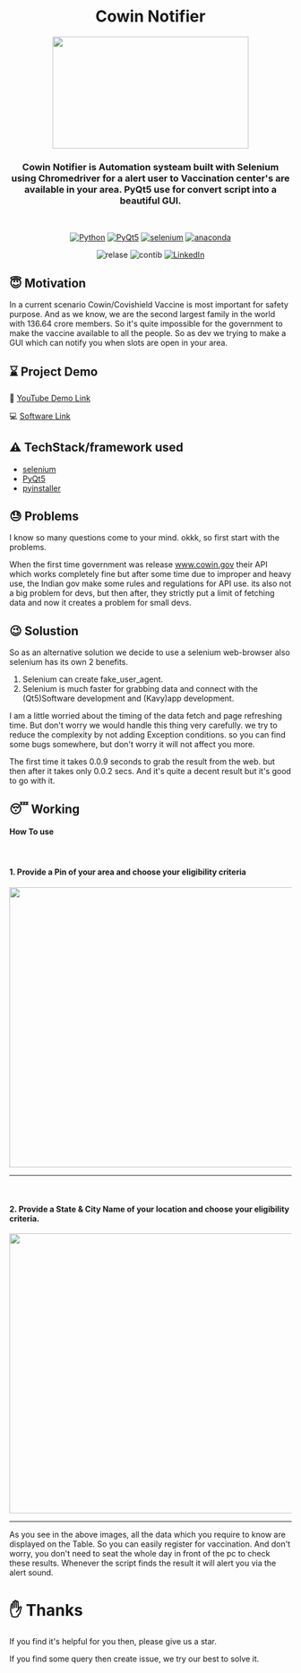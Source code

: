 <h1 align="center"> Cowin Notifier </h1>
<div align= "center">
  <img src="https://www.scnsoft.com/blog-pictures/testing/mobile-automated-testing-with-selenium-01.png" width="350" height="200"/>
  <h3>Cowin Notifier is Automation systeam built with Selenium using Chromedriver for a alert user to Vaccination center's are available in your area. PyQt5 use for convert script into a beautiful GUI.</h3>
</div><br>
<div align="center">

[![Python](https://img.shields.io/badge/python-3.8-brightgreen)](https://www.python.org)
[![PyQt5](https://img.shields.io/badge/PyQt5-5.15.4-orange)](https://www.qt.io)
[![selenium](https://img.shields.io/badge/SELENIUM-3.14-blue)](https://www.selenium.dev)
[![anaconda](https://img.shields.io/badge/Anaconda.org-1.3.1-blue)](https://www.anaconda.com/open-source)

![relase](https://img.shields.io/badge/release-v0.0.08-red)
![contib](https://img.shields.io/badge/contributions-welcome-brightgreen)
[![LinkedIn](https://img.shields.io/badge/-LinkedIn-black.svg?style=flat-square&logo=linkedin&colorB=555)](https://www.linkedin.com/in/dharmrajchauhan/)<br>
</div>


## :innocent: Motivation
In a current scenario Cowin/Covishield Vaccine is most important for safety purpose. And as we know, we are the second largest family in the world with 136.64 crore members. 
So it's quite impossible for the government to make the vaccine available to all the people. So as dev we trying to make a GUI which can notify you when slots are open in your area.

## :hourglass: Project Demo
:movie_camera: [YouTube Demo Link](https://youtu.be/)

:computer: [Software Link](https://drive.google.com/file/d/1rzxosnwBokQ6JddCnKN5v6L3Oqq5T69H/view?usp=sharing)

## :warning: TechStack/framework used

- [selenium](https://www.selenium.dev)
- [PyQt5](https://www.qt.io)
- [pyinstaller]()

## :sweat: Problems
I know so many questions come to your mind. okkk, so first start with the problems. 

When the first time government was release www.cowin.gov their API which works completely fine but after some time due to improper and heavy use, the Indian gov make some rules and regulations for API use. its also not a big problem for devs, but then after, they strictly put a limit of fetching data and now it creates a problem for small devs. 

## :wink: Solustion
So as an alternative solution we decide to use a selenium web-browser also selenium has its own 2 benefits.
1.  Selenium can create fake_user_agent.
2.  Selenium is much faster for grabbing data and connect with the (Qt5)Software development and (Kavy)app development.

I am a little worried about the timing of the data fetch and page refreshing time. But don't worry we would handle this thing very carefully.
we try to reduce the complexity by not adding Exception conditions. so you can find some bugs somewhere, but don't worry it will not affect you more.

The first time it takes 0.0.9 seconds to grab the result from the web. but then after it takes only 0.0.2 secs. And it's quite a decent result but it's good to go with it.

## :sleeping: Working
<h4> How To use </h4>
<br><h4>1.  Provide a Pin of your area and choose your eligibility criteria</h4>
<img src="https://user-images.githubusercontent.com/84271454/128645300-ee60427b-61a7-438f-99b7-8c4a1b7036d7.jpg" width="900" height="500">

---

<br><h4>2.  Provide a State & City Name of your location and choose your eligibility criteria.</h4>
<img src="https://user-images.githubusercontent.com/84271454/128645304-4fb56e1a-0aa5-47d7-aad7-fae6f4b71304.jpg" width="900" height="500">

---

As you see in the above images, all the data which you require to know are displayed on the Table. So you can easily register for vaccination. And don't worry, you don't
need to seat the whole day in front of the pc to check these results. Whenever the script finds the result it will alert you via the alert sound.

# :hand: Thanks
If you find it's helpful for you then, please give us a star.

If you find some query then create issue, we try our best to solve it.
